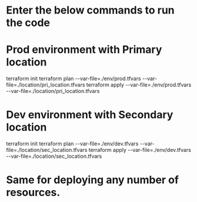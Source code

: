 # Enter the below commands to run the code

# Prod environment with Primary location
terraform init
terraform plan --var-file=./env/prod.tfvars --var-file=./location/pri_location.tfvars
terraform apply --var-file=./env/prod.tfvars --var-file=./location/pri_location.tfvars

# Dev environment with Secondary location
terraform init
terraform plan --var-file=./env/dev.tfvars --var-file=./location/sec_location.tfvars
terraform apply --var-file=./env/dev.tfvars --var-file=./location/sec_location.tfvars

# Same for deploying any number of resources.
